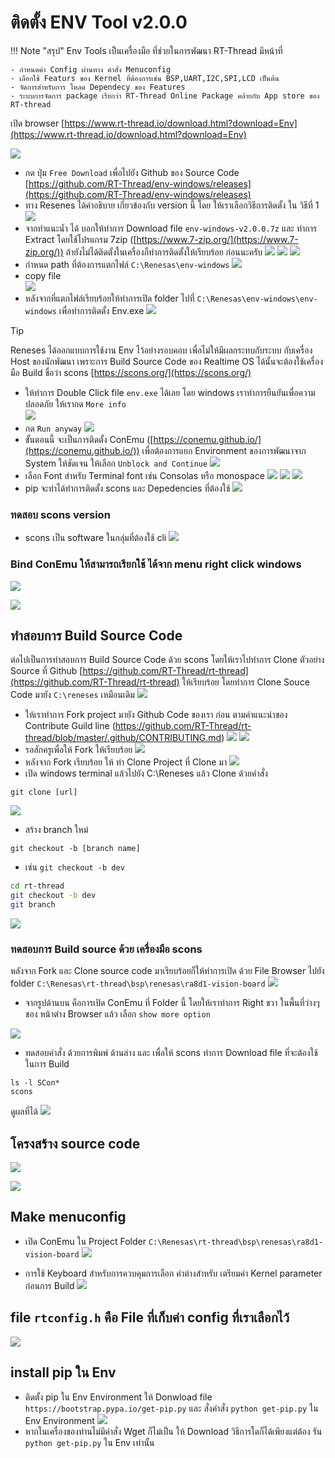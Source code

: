 # ติดตั้ง ENV Tool v2.0.0



!!! Note "สรุป"
    Env Tools เป็นเครื่องมือ ที่ช่วยในการพัฒนา RT-Thread มีหน้าที่

    - กำหนดค่า Config ผ่านทาง คำสั่ง Menuconfig  
    - เลือกใช้ Featurs ของ Kernel ที่ต้องการเช่น BSP,UART,I2C,SPI,LCD เป็นต้น
    - จัดการสำหรับการ โหลด Dependecy ของ Features 
    - ระบบการจัดการ package เรียกว่า RT-Thread Online Package คล้ายกับ App store ของ RT-thread

เปิด browser [https://www.rt-thread.io/download.html?download=Env](https://www.rt-thread.io/download.html?download=Env)

![](./images/7_env_tool.png)
- กด ปุ่ม ``Free Download`` เพื่อไปยัง Github ของ Source Code [https://github.com/RT-Thread/env-windows/releases](https://github.com/RT-Thread/env-windows/releases)
- ทาง Resenes ได้คำอธิบาย เกี่ยวข้องกับ version นี้ โดย ให้เราเลือกวิธีการติดตั้ง ใน วิธีที่ 1 
![](./images/7_env_tool2.png)
- จากทำแนะน้ำ ได้ บอกให้ทำการ Download file ``env-windows-v2.0.0.7z`` และ ทำการ Extract โดยใช้โปรแกรม 7zip ([https://www.7-zip.org/](https://www.7-zip.org/)) ถ้ายังไม่ได้ติดตั้งในเครื่องก็ทำการติดตั้งให้เรียบร้อย ก่อนนะครับ 
![](./images/7_env_tool3.png)
![](./images/7_env_tool4.png)
![](./images/7_env_tool5.png)
- กำหนด path ที่ต้องการแตกไฟล์ ``C:\Renesas\env-windows``
![](./images/7_env_tool6.png)
- copy file  
![](./images/7_env_tool7.png)
- หลังจากที่แตกไฟล์เรียบร้อยให้ทำการเปิด folder ไปที่ ``C:\Renesas\env-windows\env-windows`` เพื่อทำการติดตั้ง Env.exe 
![](./images/7_env_tool8.png)


> [!TIP]
> Reneses ได้ออกแบบการใช้งาน Env ไว้อย่างรอบคอบ เพื่อไม่ให้มีผลกระทบกับระบบ กับเครื่อง Host ของนักพัฒนา เพราะการ Build Source Code ของ Realtime OS ได้นั้นจะต้องใช้เครื่องมือ Build ชื่อว่า scons [https://scons.org/](https://scons.org/) 
>
- ให้ทำการ Double Click file ``env.exe`` ได้เลย โดย windows เราทำการยืนยันเพื่อความปลอดภัย ให้เรากด ``More info``  
![](./images/7_env_tool9.png)
- กด ``Run anyway``
![](./images/7_env_tool10.png)
- ขั้นตอนนี้ จะเป็นการติดตั้ง ConEmu ([https://conemu.github.io/](https://conemu.github.io/)) เพื่อต้องการแยก Environment ของการพัฒนาจาก System ให้ชัดเจน ให้เลือก ``Unblock and Continue`` 
![](./images/7_env_tool11.png)
- เลือก Font สำหรับ Terminal font เช่น Consolas หรือ monospace
![](./images/7_env_tool12.png)
![](./images/7_env_tool13.png)
![](./images/7_env_tool14.png)
- pip จะทำได้ทำการติดตั้ง scons และ Depedencies ที่ต้องใช้
![](./images/7_env_tool15.png)

### ทดสอบ scons version
- scons เป็น software ในกลุ่มที่ต้องใช้ cli
![](./images/7_env_tool16.png)

### Bind ConEmu ให้สามารถเรียกใช้ ได้จาก menu right click windows
![](./images/7_env_tool17.png)

![](./images/7_env_tool18.png)

## ทำสอบการ Build Source Code
ต่อไปเป็นการทำสอบการ Build Source Code ด้วย scons โดยให้เราไปทำการ Clone ตัวอย่าง Source ที่ Github  [https://github.com/RT-Thread/rt-thread](https://github.com/RT-Thread/rt-thread) ให้เรียบร้อย โดยทำการ Clone Souce Code มายัง ``C:\reneses`` เหมือนเดิม
![](./images/7_env_tool19.png)

- ให้เราทำการ Fork project มายัง Github Code ของเรา ก่อน ตามคำแนะนำของ Contribute Guild line (https://github.com/RT-Thread/rt-thread/blob/master/.github/CONTRIBUTING.md)
![](./images/7_env_tool20.png)
![](./images/7_env_tool21.png)
- รอสักครูเพื่อให้ Fork ให้เรียบร้อย
![](./images/7_env_tool22.png)
- หลังจาก Fork เรียบร้อย ให้ ทำ Clone Project ที่ Clone มา
![](./images/7_env_tool23.png)
- เปิด windows terminal แล้วไปยัง C:\Reneses แล้ว Clone ด้วยคำสั่ง
```
git clone [url]
```
![](./images/7_env_tool24.png)
  
- สร้าง branch ใหม่
```
git checkout -b [branch name]
```
- เช่น ``git checkout -b dev``
  
```bash
cd rt-thread
git checkout -b dev
git branch
```
![](./images/7_env_tool25.png)

### ทดสอบการ Build source ด้วย เครื่องมือ scons
หลังจาก Fork และ Clone source code มาเรียบร้อยก็ให้ทำการเปิด ด้วย File Browser ไปยัง folder ``C:\Renesas\rt-thread\bsp\renesas\ra8d1-vision-board``
![](./images/7_env_tool26.png)
- จากรูปด้านบน คือการเปิด ConEmu ที่ Folder นี้ โดยให้เราทำการ Right ขวา ในพื้นที่ว่างๆ ของ หน้าต่าง Browser แล้ว เลือก ``show more option``

![](./images/7_openconemu.gif)


- ทดสอบคำสั่ง ด้วยการพิมพ์ ด้านล่าง และ เพื่อให้ scons ทำการ Download file ที่จะต้องใช้ในการ Build 
```
ls -l SCon*
scons
```
ดูผลที่ได้
![](./images/7_env_tool27.png)

## โครงสร้าง source code 

![](./images/7_env_tool28.png)

![](./images/7_env_tool29.png)

## Make menuconfig
- เปิด ConEmu ใน Project Folder ``C:\Renesas\rt-thread\bsp\renesas\ra8d1-vision-board``
![](./images/7_menuconfig.gif)

- การใช้ Keyboard สำหรับการควบคุมการเลือก ค่าต่างสำหรับ เตรียมค่า Kernel parameter ก่อนการ Build
![](./images/7_hotkey_menuconfig.png)

## file ``rtconfig.h`` คือ File ที่เก็บค่า config ที่เราเลือกไว้
![](./images/7_rt-config.png)

## install pip ใน Env 
- ติดตั้ง pip ใน Env Environment ให้ Donwload file ``https://bootstrap.pypa.io/get-pip.py`` และ สั่งคำสั่ง ``python get-pip.py`` ใน Env Environment
![](./images/7_install_pip.gif)
- หากในเครื่องของท่านไม่มีคำสั่ง Wget ก็ไม่เป็น ให้ Download วิธีการใดก็ได้เพียงแต่ต้อง รัน ``python get-pip.py`` ใน Env เท่านั้น 
